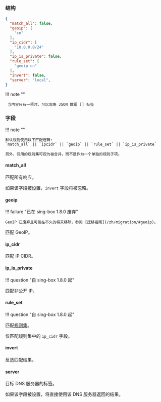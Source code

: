 ### 结构

```json
{
  "match_all": false,
  "geoip": [
    "cn"
  ],
  "ip_cidr": [
    "10.0.0.0/24"
  ],
  "ip_is_private": false,
  "rule_set": [
    "geoip-cn"
  ],
  "invert": false,
  "server": "local",
}

```

!!! note ""

     当内容只有一项时，可以忽略 JSON 数组 [] 标签

### 字段

!!! note ""

    默认规则使用以下匹配逻辑:  
    `match_all` || `ipcidr` || `geoip` || `rule_set` || `ip_is_private`

    另外，引用的规则集可视为被合并，而不是作为一个单独的规则子项。

#### match_all

匹配所有响应。

如果该字段被设置，`invert` 字段将被忽略。

#### geoip

!!! failure "已在 sing-box 1.8.0 废弃"

    GeoIP 已废弃且可能在不久的将来移除，参阅 [迁移指南](/zh/migration/#geoip)。

匹配 GeoIP。

#### ip_cidr

匹配 IP CIDR。

#### ip_is_private

!!! question "自 sing-box 1.8.0 起"

匹配非公开 IP。

#### rule_set

!!! question "自 sing-box 1.8.0 起"

匹配[规则集](/zh/configuration/route/#rule_set)。

仅匹配规则集中的 `ip_cidr` 字段。

#### invert

反选匹配结果。

#### server

目标 DNS 服务器的标签。

如果该字段被设置，将直接使用该 DNS 服务器返回的结果。
